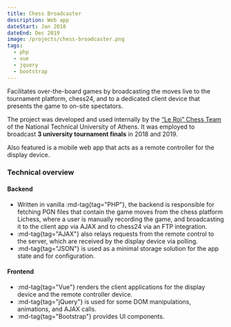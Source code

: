 ```yaml
---
title: Chess Broadcaster
description: Web app
dateStart: Jan 2018
dateEnd: Dec 2019
image: /projects/chess-broadcaster.png
tags:
  - php
  - vue
  - jquery
  - bootstrap
---
```


Facilitates over-the-board games by broadcasting the moves live to the
tournament platform, chess24, and to a dedicated client device that presents the
game to on-site spectators.

<!--more-->

The project was developed and used internally by the
[&ldquo;Le Roi&rdquo; Chess Team](https://skakintua.gr) of the National
Technical University of Athens. It was employed to broadcast **3 university
tournament finals** in 2018 and 2019.

Also featured is a mobile web app that acts as a remote controller for the
display device.


### Technical overview

#### Backend

* Written in vanilla :md-tag{tag="PHP"}, the backend is responsible for fetching
PGN files that contain the game moves from the chess platform Lichess, where a
user is manually recording the game, and broadcasting it to the client app via
AJAX and to chess24 via an FTP integration.
* :md-tag{tag="AJAX"} also relays requests from the remote control to the
server, which are received by the display device via polling.
* :md-tag{tag="JSON"} is used as a minimal storage solution for the app state
and for configuration.

#### Frontend

* :md-tag{tag="Vue"} renders the client applications for the display device and
the remote controller device.
* :md-tag{tag="jQuery"} is used for some DOM manipulations, animations, and AJAX
calls.
* :md-tag{tag="Bootstrap"} provides UI components.
